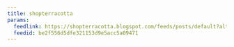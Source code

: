 ```yaml
---
title: shopterracotta
params:
  feedlink: https://shopterracotta.blogspot.com/feeds/posts/default?alt=rss
  feedid: be2f556d5dfe321153d9e5acc5a09471
---
```


